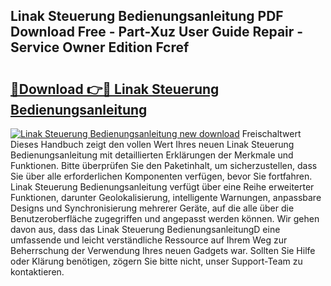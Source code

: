 ## Linak Steuerung Bedienungsanleitung PDF Download Free - Part-Xuz User Guide Repair - Service Owner Edition Fcref

# <h2><a href="http://df1a2dp.blite.top/?on=Linak+Steuerung+Bedienungsanleitung">🔗Download 👉🔴 Linak Steuerung Bedienungsanleitung</a></h2>

[![Linak Steuerung Bedienungsanleitung new download](https://i.imgur.com/lujVjoI.png)](http://df1a2dp.blite.top/?on=Linak+Steuerung+Bedienungsanleitung)
Freischaltwert Dieses Handbuch zeigt den vollen Wert Ihres neuen Linak Steuerung Bedienungsanleitung mit detaillierten Erklärungen der Merkmale und Funktionen. Bitte überprüfen Sie den Paketinhalt, um sicherzustellen, dass Sie über alle erforderlichen Komponenten verfügen, bevor Sie fortfahren. Linak Steuerung Bedienungsanleitung verfügt über eine Reihe erweiterter Funktionen, darunter Geolokalisierung, intelligente Warnungen, anpassbare Designs und Synchronisierung mehrerer Geräte, auf die alle über die Benutzeroberfläche zugegriffen und angepasst werden können. Wir gehen davon aus, dass das Linak Steuerung BedienungsanleitungD eine umfassende und leicht verständliche Ressource auf Ihrem Weg zur Beherrschung der Verwendung Ihres neuen Gadgets war. Sollten Sie Hilfe oder Klärung benötigen, zögern Sie bitte nicht, unser Support-Team zu kontaktieren.
